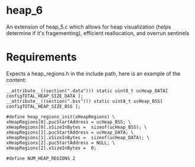 heap_6
======

An extension of heap_5.c which allows for heap visualization (helps determine if it's fragementing), efficient reallocation, and overrun sentinels

Requirements
============

Expects a heap_regions.h in the include path, here is an example of the content:

	__attribute__((section(".data"))) static uint8_t ucHeap_DATA[ configTOTAL_HEAP_SIZE_DATA ];
	__attribute__((section(".bss"))) static uint8_t ucHeap_BSS[ configTOTAL_HEAP_SIZE_BSS ];

	#define heap_regions_init(xHeapRegions) \
	xHeapRegions[0].pucStartAddress = ucHeap_BSS; \
	xHeapRegions[0].xSizeInBytes =  sizeof(ucHeap_BSS); \
	xHeapRegions[1].pucStartAddress = ucHeap_DATA; \
	xHeapRegions[1].xSizeInBytes =  sizeof(ucHeap_DATA); \
	xHeapRegions[2].pucStartAddress = NULL; \
	xHeapRegions[2].xSizeInBytes =  0;

	#define NUM_HEAP_REGIONS 2

